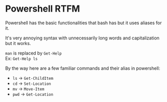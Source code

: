 # Powershell RTFM

Powershell has the basic functionalities that bash has but it uses aliases for it.

It's very annoying syntax with unnecessarily long words and capitalization but it works.


`man` is replaced by `Get-Help`\
Ex: `Get-Help ls`

By the way here are a few familiar commands and their alias in powershell:

- `ls` -> `Get-ChildItem`
- `cd` -> `Set-Location`
- `mv` -> `Move-Item`
- `pwd` -> `Get-Location`